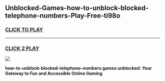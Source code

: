 
## Unblocked-Games-how-to-unblock-blocked-telephone-numbers-Play-Free-ti98o
<h3>
<a href="https://premium76.site?title=how-to-unblock-blocked-telephone-numbers&ref=21A">CLICK TO PLAY</a></h3>
<hr>

<h3>
<a href="https://premium76.site?title=how-to-unblock-blocked-telephone-numbers&ref=21A">CLICK 2 PLAY</a>
  
</h3>

<a href="https://premium76.site?title=how-to-unblock-blocked-telephone-numbers&ref=21A"><img src="https://clearcache.store/games.png"></a>


**how-to-unblock-blocked-telephone-numbers games unblocked: Your Gateway to Fun and Accessible Online Gaming**
